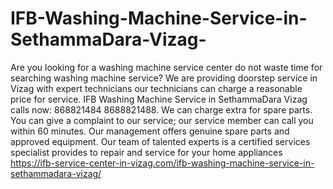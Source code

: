 # IFB-Washing-Machine-Service-in-SethammaDara-Vizag-
Are you looking for a washing machine service center do not waste time for searching washing machine service? We are providing doorstep service in Vizag with expert technicians our technicians can charge a reasonable price for service. IFB Washing Machine Service in SethammaDara Vizag calls now: 868821484 8688821488. We can charge extra for spare parts. You can give a complaint to our service; our service member can call you within 60 minutes. Our management offers genuine spare parts and approved equipment. Our team of talented experts is a certified services specialist provides to repair and service for your home appliances       https://ifb-service-center-in-vizag.com/ifb-washing-machine-service-in-sethammadara-vizag/
